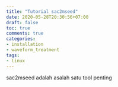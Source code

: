 ```yaml
---
title: "Tutorial sac2mseed"
date: 2020-05-28T20:30:56+07:00
draft: false
toc: true
comments: true
categories:
- installation
- waveform_treatment
tags:
- linux
---
```

sac2mseed adalah asalah satu tool penting